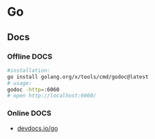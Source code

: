 # Go

## Docs

### Offline DOCS

```bash
#installation:
go install golang.org/x/tools/cmd/godoc@latest
# usage:
godoc -http=:6060
# open http://localhost:6060/
```

### Online DOCS

- [devdocs.io/go](https://devdocs.io/go/)
